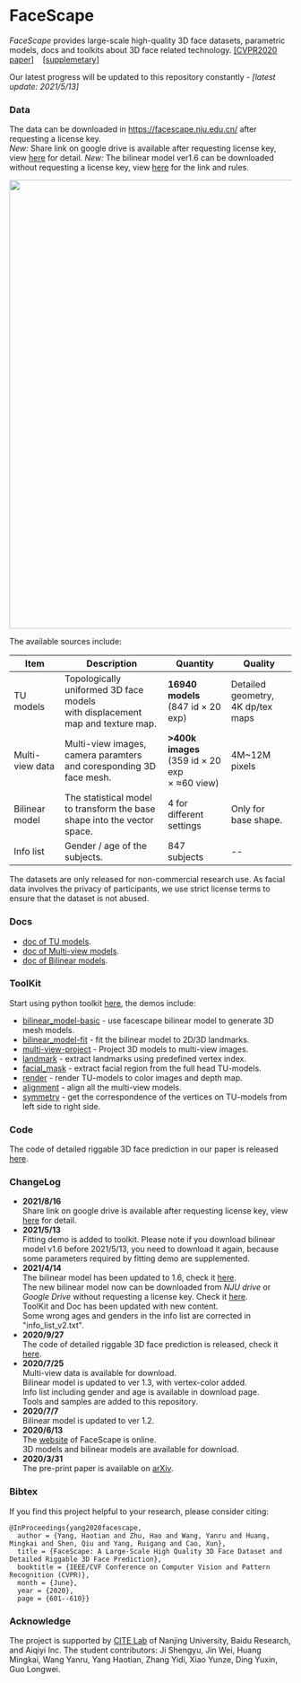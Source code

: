 # FaceScape

*FaceScape* provides large-scale high-quality 3D face datasets, parametric models, docs and toolkits about 3D face related technology. [[CVPR2020 paper]](https://openaccess.thecvf.com/content_CVPR_2020/papers/Yang_FaceScape_A_Large-Scale_High_Quality_3D_Face_Dataset_and_Detailed_CVPR_2020_paper.pdf) &nbsp;&nbsp; [[supplemetary]](https://openaccess.thecvf.com/content_CVPR_2020/supplemental/Yang_FaceScape_A_Large-Scale_CVPR_2020_supplemental.zip)

Our latest progress will be updated to this repository constantly - *[latest update: 2021/5/13]*

### Data

The data can be downloaded in https://facescape.nju.edu.cn/ after requesting a license key.  
*New:* Share link on google drive is available after requesting license key, view [here](https://github.com/zhuhao-nju/facescape/blob/master/doc/facescape_googledrive.md) for detail.
*New:* The bilinear model ver1.6 can be downloaded without requesting a license key, view [here](https://github.com/zhuhao-nju/facescape/blob/master/doc/external_link_fsbm.md) for the link and rules.

<img src="/figures/facescape_all.jpg" width="800"> 

The available sources include:

| Item              | Description                                                         | Quantity                                         | Quality |
|-------------------|---------------------------------------------------------------------|------------------------------------------------|---------|
| TU models | Topologically uniformed 3D face models <br>with displacement map and texture map. | **16940 models** <br>(847 id × 20 exp)       |  Detailed geometry, <br>4K dp/tex maps |
| Multi-view data | Multi-view images, camera paramters <br>and coresponding 3D face mesh. | **>400k images** <br>(359 id × 20 exp <br>× ≈60 view)|  4M~12M pixels       |
| Bilinear model | The statistical model to transform the base <br>shape into the vector space.  |   4 for different settings      |    Only for base shape.    |
| Info list         | Gender / age of the subjects.                                        |   847 subjects   |    --    |
 
The datasets are only released for non-commercial research use.  As facial data involves the privacy of participants, we use strict license terms to ensure that the dataset is not abused.

### Docs
* [doc of TU models](/doc/doc_tu_model.md).
* [doc of Multi-view models](/doc/doc_mview_model.md).
* [doc of Bilinear models](/doc/doc_bilinear_model.md).

### ToolKit
Start using python toolkit [here](/toolkit/README.md), the demos include:

* [bilinear_model-basic](https://nbviewer.jupyter.org/github/zhuhao-nju/facescape/blob/master/toolkit/demo_bilinear_basic.ipynb) - use facescape bilinear model to generate 3D mesh models.
* [bilinear_model-fit](https://nbviewer.jupyter.org/github/zhuhao-nju/facescape/blob/master/toolkit/demo_bilinear_fit.ipynb) - fit the bilinear model to 2D/3D landmarks.
* [multi-view-project](https://nbviewer.jupyter.org/github/zhuhao-nju/facescape/blob/master/toolkit/demo_mview_projection.ipynb) - Project 3D models to multi-view images.
* [landmark](https://nbviewer.jupyter.org/github/zhuhao-nju/facescape/blob/master/toolkit/demo_landmark.ipynb) - extract landmarks using predefined vertex index.
* [facial_mask](https://nbviewer.jupyter.org/github/zhuhao-nju/facescape/blob/master/toolkit/demo_mask.ipynb) - extract facial region from the full head TU-models.
* [render](https://nbviewer.jupyter.org/github/zhuhao-nju/facescape/blob/master/toolkit/demo_render.ipynb) - render TU-models to color images and depth map. 
* [alignment](https://nbviewer.jupyter.org/github/zhuhao-nju/facescape/blob/master/toolkit/demo_align.ipynb) - align all the multi-view models.
* [symmetry](https://nbviewer.jupyter.org/github/zhuhao-nju/facescape/blob/master/toolkit/demo_symmetry.ipynb) - get the correspondence of the vertices on TU-models from left side to right side.
 
### Code
The code of detailed riggable 3D face prediction in our paper is released [here](https://github.com/yanght321/Detailed3DFace.git).

### ChangeLog

* **2021/8/16** <br>
Share link on google drive is available after requesting license key, view [here](https://github.com/zhuhao-nju/facescape/blob/master/doc/facescape_googledrive.md) for detail.
* **2021/5/13** <br>
Fitting demo is added to toolkit. Please note if you download bilinear model v1.6 before 2021/5/13, you need to download it again, because some parameters required by fitting demo are supplemented.
* **2021/4/14** <br>
The bilinear model has been updated to 1.6, check it [here](/doc/doc_bilinear_model.md).<br>
The new bilinear model now can be downloaded from *NJU drive* or *Google Drive* without requesting a license key. Check it [here](/doc/external_link_fsbm.md).<br>
ToolKit and Doc has been updated with new content.<br>
Some wrong ages and genders in the info list are corrected in "info_list_v2.txt".<br>
* **2020/9/27** <br>
The code of detailed riggable 3D face prediction is released, check it [here](https://github.com/yanght321/Detailed3DFace.git).<br>
* **2020/7/25** <br>
Multi-view data is available for download.<br>
Bilinear model is updated to ver 1.3, with vertex-color added.<br>
Info list including gender and age is available in download page.<br>
Tools and samples are added to this repository.<br>
* **2020/7/7** <br>
Bilinear model is updated to ver 1.2. 
* **2020/6/13** <br>
The [website]((https://facescape.nju.edu.cn/)) of FaceScape is online. <br>3D models and bilinear models are available for download.<br>
* **2020/3/31** <br>
The pre-print paper is available on [arXiv](https://arxiv.org/abs/2003.13989).<br>

### Bibtex
If you find this project helpful to your research, please consider citing:
```
@InProceedings{yang2020facescape,
  author = {Yang, Haotian and Zhu, Hao and Wang, Yanru and Huang, Mingkai and Shen, Qiu and Yang, Ruigang and Cao, Xun},
  title = {FaceScape: A Large-Scale High Quality 3D Face Dataset and Detailed Riggable 3D Face Prediction},
  booktitle = {IEEE/CVF Conference on Computer Vision and Pattern Recognition (CVPR)},
  month = {June},
  year = {2020},
  page = {601--610}}
```

### Acknowledge
The project is supported by [CITE Lab](https://cite.nju.edu.cn/) of Nanjing University, Baidu Research, and Aiqiyi Inc.  The student contributors: Ji Shengyu, Jin Wei, Huang Mingkai, Wang Yanru, Yang Haotian, Zhang Yidi, Xiao Yunze, Ding Yuxin, Guo Longwei.
